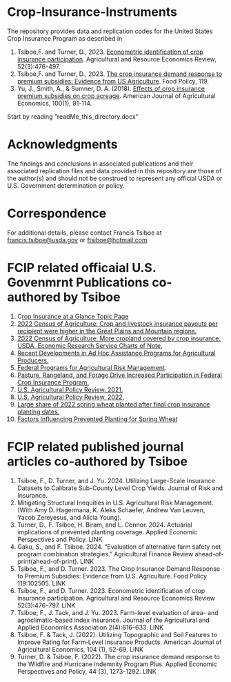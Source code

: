 # Crop-Insurance-Instruments
The repository provides data and replication codes for the United States Crop Insurance Program as described in 
1. Tsiboe,F. and Turner, D., 2023. [Econometric identification of crop insurance participation](https://doi.org/10.1017/age.2023.13). Agricultural and Resource Economics Review, 52(3):476-497.
2. Tsiboe,F. and Turner, D., 2023. [The crop insurance demand response to premium subsidies: Evidence from US Agriculture](https://doi.org/10.1016/j.foodpol.2023.102505). Food Policy, 119. 
3. Yu, J., Smith, A., & Sumner, D. A. (2018). [Effects of crop insurance premium subsidies on crop acreage](https://doi.org/10.1093/ajae/aax058). American Journal of Agricultural Economics, 100(1), 91-114. 

Start by reading “readMe_this_directory.docx”

# Acknowledgments
The findings and conclusions in associated publications and their associated replication files and data provided in this repository are those of the author(s) and should not be construed to represent any official USDA or U.S. Government determination or policy. 

# Correspondence
For additional details, please contact Francis Tsiboe at francis.tsiboe@usda.gov or ftsiboe@hotmail.com

# FCIP related officaial U.S. Govenmrnt Publications co-authored by Tsiboe
1.	C[rop Insurance at a Glance Topic Page ](https://www.ers.usda.gov/topics/farm-practices-management/risk-management/crop-insurance-at-a-glance/)
2.	[2022 Census of Agriculture: Crop and livestock insurance payouts per recipient were higher in the Great Plains and Mountain regions.](https://www.ers.usda.gov/data-products/chart-gallery/gallery/chart-detail/?chartId=109664)
3.	[2022 Census of Agriculture: More cropland covered by crop insurance. USDA, Economic Research Service Charts of Note. ](https://www.ers.usda.gov/data-products/chart-gallery/gallery/chart-detail/?chartId=109404#:~:text=While%20percent%20share%20of%20cropland,percent%20from%202017%20to%202022.)
4.	[Recent Developments in Ad Hoc Assistance Programs for Agricultural Producers.](https://www.ers.usda.gov/publications/pub-details/?pubid=110093) 
5.	[Federal Programs for Agricultural Risk Management](https://www.ers.usda.gov/publications/pub-details/?pubid=108166).
6.	[Pasture, Rangeland, and Forage Drive Increased Participation in Federal Crop Insurance Program.](https://www.ers.usda.gov/amber-waves/2024/june/pasture-rangeland-and-forage-drive-increased-participation-in-federal-crop-insurance-program/) 
7.	[U.S. Agricultural Policy Review, 2021.](https://www.ers.usda.gov/publications/pub-details/?pubid=105901)
8.	[U.S. Agricultural Policy Review, 2022.](https://www.ers.usda.gov/publications/pub-details/?pubid=107774)
9.	[Large share of 2022 spring wheat planted after final crop insurance planting dates.](https://www.ers.usda.gov/data-products/chart-gallery/gallery/chart-detail/?chartId=105047)
10.	[Factors Influencing Prevented Planting for Spring Wheat](https://www.ers.usda.gov/publications/pub-details/?pubid=104730)

# FCIP related published journal articles co-authored by Tsiboe
1.	Tsiboe, F., D. Turner, and J. Yu. 2024. Utilizing Large-Scale Insurance Datasets to Calibrate Sub-County Level Crop Yields. Journal of Risk and Insurance.
2.	Mitigating Structural Inequities in U.S. Agricultural Risk Management. (With Amy D. Hagermana, K. Aleks Schaefer, Andrew Van Leuven, Yacob Zereyesus, and Alicia Young). 
3.	Turner, D., F. Tsiboe, H. Biram, and L. Connor. 2024. Actuarial implications of prevented planting coverage. Applied Economic Perspectives and Policy. LINK
4.	Gaku, S., and F. Tsiboe. 2024. “Evaluation of alternative farm safety net program combination strategies.” Agricultural Finance Review ahead-of-print(ahead-of-print). LINK
8.	Tsiboe, F., and D. Turner. 2023. The Crop Insurance Demand Response to Premium Subsidies: Evidence from U.S. Agriculture. Food Policy 119:102505. LINK
9.	Tsiboe, F., and D. Turner. 2023. Econometric identification of crop insurance participation. Agricultural and Resource Economics Review 52(3):476–797. LINK
10.	Tsiboe, F., J. Tack, and J. Yu. 2023. Farm-level evaluation of area- and agroclimatic-based index insurance. Journal of the Agricultural and Applied Economics Association 2(4):616–633. LINK
14.	Tsiboe, F. & Tack, J. (2022). Utilizing Topographic and Soil Features to Improve Rating for Farm‐Level Insurance Products. American Journal of Agricultural Economics, 104 (1), 52-69. LINK 
15.	Turner, D. & Tsiboe, F. (2022). The crop insurance demand response to the Wildfire and Hurricane Indemnity Program Plus. Applied Economic Perspectives and Policy, 44 (3), 1273-1292. LINK

